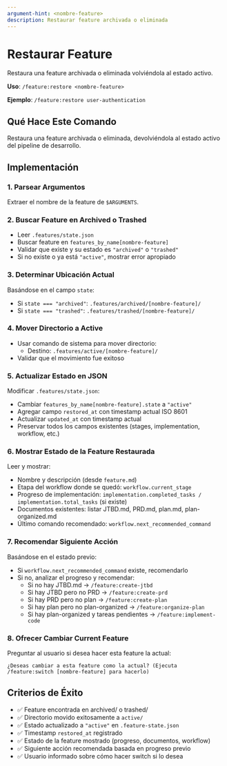 ```yaml
---
argument-hint: <nombre-feature>
description: Restaurar feature archivada o eliminada
---
```


# Restaurar Feature

Restaura una feature archivada o eliminada volviéndola al estado activo.

**Uso**: `/feature:restore <nombre-feature>`

**Ejemplo**: `/feature:restore user-authentication`

## Qué Hace Este Comando

Restaura una feature archivada o eliminada, devolviéndola al estado activo del pipeline de desarrollo.

## Implementación

### 1. Parsear Argumentos
Extraer el nombre de la feature de `$ARGUMENTS`.

### 2. Buscar Feature en Archived o Trashed
- Leer `.features/state.json`
- Buscar feature en `features_by_name[nombre-feature]`
- Validar que existe y su estado es `"archived"` o `"trashed"`
- Si no existe o ya está `"active"`, mostrar error apropiado

### 3. Determinar Ubicación Actual
Basándose en el campo `state`:
- Si `state === "archived"`: `.features/archived/[nombre-feature]/`
- Si `state === "trashed"`: `.features/trashed/[nombre-feature]/`

### 4. Mover Directorio a Active
- Usar comando de sistema para mover directorio:
  - Destino: `.features/active/[nombre-feature]/`
- Validar que el movimiento fue exitoso

### 5. Actualizar Estado en JSON
Modificar `.features/state.json`:
- Cambiar `features_by_name[nombre-feature].state` a `"active"`
- Agregar campo `restored_at` con timestamp actual ISO 8601
- Actualizar `updated_at` con timestamp actual
- Preservar todos los campos existentes (stages, implementation, workflow, etc.)

### 6. Mostrar Estado de la Feature Restaurada
Leer y mostrar:
- Nombre y descripción (desde `feature.md`)
- Etapa del workflow donde se quedó: `workflow.current_stage`
- Progreso de implementación: `implementation.completed_tasks / implementation.total_tasks` (si existe)
- Documentos existentes: listar JTBD.md, PRD.md, plan.md, plan-organized.md
- Último comando recomendado: `workflow.next_recommended_command`

### 7. Recomendar Siguiente Acción
Basándose en el estado previo:
- Si `workflow.next_recommended_command` existe, recomendarlo
- Si no, analizar el progreso y recomendar:
  - Si no hay JTBD.md → `/feature:create-jtbd`
  - Si hay JTBD pero no PRD → `/feature:create-prd`
  - Si hay PRD pero no plan → `/feature:create-plan`
  - Si hay plan pero no plan-organized → `/feature:organize-plan`
  - Si hay plan-organized y tareas pendientes → `/feature:implement-code`

### 8. Ofrecer Cambiar Current Feature
Preguntar al usuario si desea hacer esta feature la actual:
```
¿Deseas cambiar a esta feature como la actual? (Ejecuta /feature:switch [nombre-feature] para hacerlo)
```

## Criterios de Éxito

- ✅ Feature encontrada en archived/ o trashed/
- ✅ Directorio movido exitosamente a `active/`
- ✅ Estado actualizado a `"active"` en `.feature-state.json`
- ✅ Timestamp `restored_at` registrado
- ✅ Estado de la feature mostrado (progreso, documentos, workflow)
- ✅ Siguiente acción recomendada basada en progreso previo
- ✅ Usuario informado sobre cómo hacer switch si lo desea
